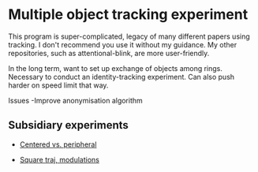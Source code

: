 Multiple object tracking experiment
==============
This program is super-complicated, legacy of many different papers using tracking. I don't recommend you use it without my guidance. My other repositories, such as attentional-blink, are more user-friendly.

In the long term, want to set up exchange of objects among rings. Necessary to conduct an identity-tracking experiment. Can also push harder on speed limit that way.

Issues
-Improve anonymisation algorithm

## Subsidiary experiments

- [Centered vs. peripheral](experiment_notes/rps_limit/centered_vs_peripheral.md)

- [Square traj, modulations](experiment_notes/rps_limit/square_and_modulations.md)
